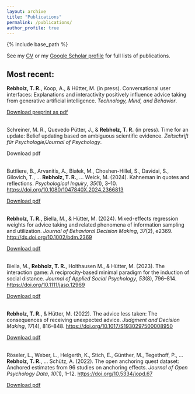 ```yaml
---
layout: archive
title: "Publications"
permalink: /publications/
author_profile: true
---
```


{% include base_path %}

See my [CV](../cv/) or my <a href="https://scholar.google.de/citations?user=p5cLq4IAAAAJ" target="_blank">Google Scholar profile</a> for full lists of publications.

## Most recent:

<b>Rebholz, T. R.</b>, Koop, A., & Hütter, M. (in press). Conversational user interfaces: Explanations and interactivity positively influence advice taking from generative artificial intelligence. <i>Technology, Mind, and Behavior</i>.

<a href="https://osf.io/jq9se/download/">Download preprint as pdf</a><br><br>


Schreiner, M. R., Quevedo Pütter, J., & <b>Rebholz, T. R.</b> (in press). Time for an update: Belief updating based on ambiguous scientific evidence. <i>Zeitschrift für Psychologie/Journal of Psychology</i>.

Download pdf<br><br>


Buttliere, B., Arvanitis, A., Białek, M., Choshen-Hillel, S., Davidai, S., Gilovich, T., ... <b>Rebholz, T. R.</b>, ... Weick, M. (2024). Kahneman in quotes and reflections. <i>Psychological Inquiry</i>, <i>35</i>(1), 3–10. <a href='https://doi.org/10.1080/1047840X.2024.2366813' target="_blank">https://doi.org/10.1080/1047840X.2024.2366813</a>

<a href="https://www.tandfonline.com/eprint/WBGT6BDDDDPTMZ4UXWRN/full?target=10.1080/1047840X.2024.2366813">Download pdf</a><br><br>


<b>Rebholz, T. R.</b>, Biella, M., & Hütter, M. (2024). Mixed-effects regression weights for advice taking and related phenomena of information sampling and utilization. <i>Journal of Behavioral Decision Making</i>, <i>37</i>(2), e2369. <a href='http://dx.doi.org/10.1002/bdm.2369' target="_blank">http://dx.doi.org/10.1002/bdm.2369</a>

<a href="https://onlinelibrary.wiley.com/doi/pdfdirect/10.1002/bdm.2369?download=true">Download pdf</a><br><br>


Biella, M., <b>Rebholz, T. R.</b>, Holthausen M., & Hütter, M. (2023). The interaction game: A reciprocity‐based minimal paradigm for the induction of social distance. <i>Journal of Applied Social Psychology</i>, <i>53</i>(8), 796–814. <a href='https://doi.org/10.1111/jasp.12969' target="_blank">https://doi.org/10.1111/jasp.12969</a>

<a href="https://onlinelibrary.wiley.com/doi/pdfdirect/10.1111/jasp.12969?download=true">Download pdf</a><br><br>


<b>Rebholz, T. R.</b>, & Hütter, M. (2022). The advice less taken: The consequences of receiving unexpected advice. <i>Judgment and Decision Making</i>, <i>17</i>(4), 816–848. <a href='https://doi.org/10.1017/S1930297500008950' target="_blank">https://doi.org/10.1017/S1930297500008950</a>

<a href="https://www.cambridge.org/core/services/aop-cambridge-core/content/view/F50E07AA9C120A295D42736A184331B4/S1930297500008950a.pdf/the-advice-less-taken-the-consequences-of-receiving-unexpected-advice.pdf">Download pdf</a><br><br>


Röseler, L., Weber, L., Helgerth, K., Stich, E., Günther, M., Tegethoff, P., ... <b>Rebholz, T. R.</b>, ... Schütz, A. (2022). The open anchoring quest dataset: Anchored estimates from 96 studies on anchoring effects. <i>Journal of Open Psychology Data</i>, <i>10</i>(1), 1–12. https://doi.org/10.5334/jopd.67

<a href="https://storage.googleapis.com/jnl-up-j-jopd-files/journals/1/articles/67/submission/proof/67-1-772-1-10-20221026.pdf">Download pdf</a><br><br>


<!-- Auto-embedding of elements from _publications folder
{% for post in site.publications reversed %}
  {% include archive-single.html %}
{% endfor %}
-->
